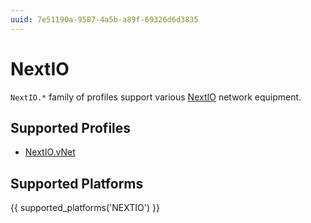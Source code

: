 ```yaml
---
uuid: 7e51190a-9587-4a5b-a89f-69326d6d3835
---
```

# NextIO

`NextIO.*` family of profiles support various [NextIO](https://en.wikipedia.org/wiki/NextIO)
network equipment.

## Supported Profiles

- [NextIO.vNet](NextIO.vNet.md)

## Supported Platforms

{{ supported_platforms('NEXTIO') }}
